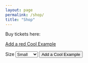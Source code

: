 ```yaml
---
layout: page
permalink: /shop/
title: "Shop"
---
```


Buy tickets here: 

<!-- link example -->
<a href="https://zwf.foxycart.com/cart?name=Cool%20Example&price=10&color=red&code=sku123">Add a red Cool Example</a>
<!-- form example -->
<form action="https://zwf.foxycart.com/cart" method="post" accept-charset="utf-8">
<input type="hidden" name="name" value="Cool Example" />
<input type="hidden" name="price" value="10" />
<input type="hidden" name="code" value="sku123" />
<label class="label_left">Size</label>
<select name="size">
    <option value="small">Small</option>
    <option value="medium">Medium</option>
    <option value="large">Large</option>
</select>
<input type="submit" value="Add a Cool Example" class="submit" />
</form>

